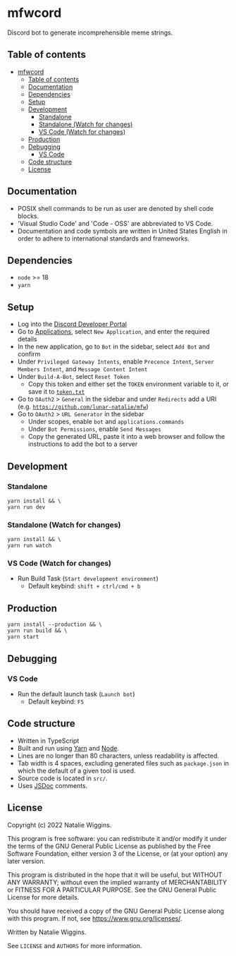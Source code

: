 # mfwcord

Discord bot to generate incomprehensible meme strings.

## Table of contents

* [mfwcord](#mfwcord)
  * [Table of contents](#table-of-contents)
  * [Documentation](#documentation)
  * [Dependencies](#dependencies)
  * [Setup](#setup)
  * [Development](#development)
    * [Standalone](#standalone)
    * [Standalone (Watch for changes)](#standalone-watch-for-changes)
    * [VS Code (Watch for changes)](#vs-code-watch-for-changes)
  * [Production](#production)
  * [Debugging](#debugging)
    * [VS Code](#vs-code)
  * [Code structure](#code-structure)
  * [License](#license)

## Documentation

* POSIX shell commands to be run as user are denoted by shell code blocks.
* 'Visual Studio Code' and 'Code - OSS' are abbreviated to VS Code.
* Documentation and code symbols are written in United States English in order
  to adhere to international standards and frameworks.

## Dependencies

- `node` >= 18
- `yarn`

## Setup

* Log into the [Discord Developer Portal](https://discord.com/developers)
* Go to [Applications](https://discord.com/developers/applications), select
  `New Application`, and enter the required details
* In the new application, go to `Bot` in the sidebar, select `Add Bot` and
  confirm
* Under `Privileged Gateway Intents`, enable `Precence Intent`,
  `Server Members Intent`, and `Message Content Intent`
* Under `Build-A-Bot`, select `Reset Token`
  * Copy this token and either set the `TOKEN` environment variable to it, or
    save it to [`token.txt`](token.txt)
* Go to `OAuth2` > `General` in the sidebar and under `Redirects` add a URI
  (e.g. [`https://github.com/lunar-natalie/mfw`](https://github.com/lunar-natalie/mfw))
* Go to `OAuth2` > `URL Generator` in the sidebar
  * Under scopes, enable `bot` and `applications.commands`
  * Under `Bot Permissions`, enable `Send Messages`
  * Copy the generated URL, paste it into a web browser and follow the
    instructions to add the bot to a server

## Development

### Standalone

```shell
yarn install && \
yarn run dev
```

### Standalone (Watch for changes)

```shell
yarn install && \
yarn run watch
```

### VS Code (Watch for changes)

* Run Build Task (`Start development environment`)
    * Default keybind: `shift + ctrl/cmd + b`

## Production

```shell
yarn install --production && \
yarn run build && \
yarn start
```

## Debugging

### VS Code

* Run the default launch task (`Launch bot`)
    * Default keybind: `F5`

## Code structure

* Written in TypeScript
* Built and run using [Yarn](https://yarnpkg.com/) and [Node](https://nodejs.org/).
* Lines are no longer than 80 characters, unless readability is affected.
* Tab width is 4 spaces, excluding generated files such as `package.json` in
  which the default of a given tool is used.
* Source code is located in `src/`.
* Uses [JSDoc](https://jsdoc.app/) comments.

## License

Copyright (c) 2022 Natalie Wiggins.

This program is free software: you can redistribute it and/or modify
it under the terms of the GNU General Public License as published by
the Free Software Foundation, either version 3 of the License, or
(at your option) any later version.

This program is distributed in the hope that it will be useful,
but WITHOUT ANY WARRANTY; without even the implied warranty of
MERCHANTABILITY or FITNESS FOR A PARTICULAR PURPOSE. See the
GNU General Public License for more details.

You should have received a copy of the GNU General Public License
along with this program. If not, see <https://www.gnu.org/licenses/>.

Written by Natalie Wiggins.

See `LICENSE` and `AUTHORS` for more information.
